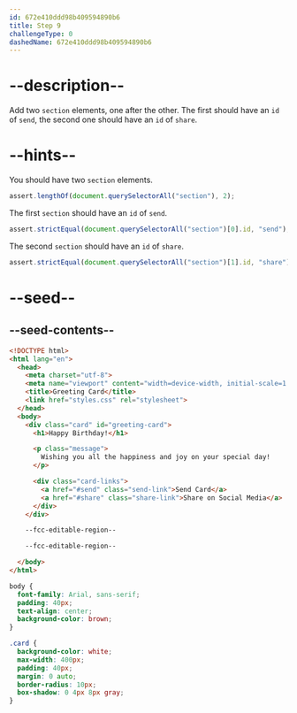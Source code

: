 ```yaml
---
id: 672e410ddd98b409594890b6
title: Step 9
challengeType: 0
dashedName: 672e410ddd98b409594890b6
---
```


# --description--

Add two `section` elements, one after the other. The first should have an `id` of `send`, the second one should have an `id` of `share`.

# --hints--

You should have two `section` elements.

```js
assert.lengthOf(document.querySelectorAll("section"), 2);
```

The first `section` should have an `id` of `send`.

```js
assert.strictEqual(document.querySelectorAll("section")[0].id, "send");
```

The second `section` should have an `id` of `share`.

```js
assert.strictEqual(document.querySelectorAll("section")[1].id, "share");
```

# --seed--

## --seed-contents--

```html
<!DOCTYPE html>
<html lang="en">
  <head>
    <meta charset="utf-8">
    <meta name="viewport" content="width=device-width, initial-scale=1.0">
    <title>Greeting Card</title>
    <link href="styles.css" rel="stylesheet">
  </head>
  <body>
    <div class="card" id="greeting-card">
      <h1>Happy Birthday!</h1>

      <p class="message">
        Wishing you all the happiness and joy on your special day!
      </p>

      <div class="card-links">
        <a href="#send" class="send-link">Send Card</a>
        <a href="#share" class="share-link">Share on Social Media</a>
      </div>
  	</div>

    --fcc-editable-region--

    --fcc-editable-region--

  </body>
</html>

```

```css
body {
  font-family: Arial, sans-serif;
  padding: 40px;
  text-align: center;
  background-color: brown;
}

.card {
  background-color: white;
  max-width: 400px;
  padding: 40px;
  margin: 0 auto;
  border-radius: 10px;
  box-shadow: 0 4px 8px gray;
}

```
